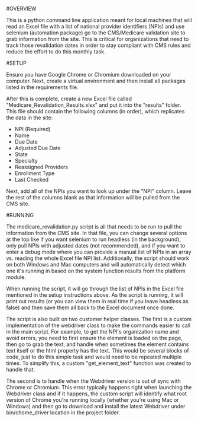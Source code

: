 #OVERVIEW

This is a python command line application meant for local machines that will read an Excel file with a list of national provider identifiers (NPIs) and use selenium (automation package) go to the CMS/Medicare validation site to grab information from the site.  This is critical for organizations that need to track those revalidation dates in order to stay compliant with CMS rules and reduce the effort to do this monthly task.

#SETUP

Ensure you have Google Chrome or Chromium downloaded on your computer.  Next, create a virtual environment and then install all packages listed in the requirements file.  

After this is complete, create a new Excel file called "Medicare_Revalidation_Results.xlsx" and put it into the "results" folder.  This file should contain the following columns (in order), which replicates the data in the site:

- NPI (Required)
- Name
- Due Date
- Adjusted Due Date
- State
- Specialty
- Reassigned Providers
- Enrollment Type
- Last Checked

Next, add all of the NPIs you want to look up under the "NPI" column.  Leave the rest of the columns blank as that information will be pulled from the CMS site.

#RUNNING

The medicare_revalidation.py script is all that needs to be run to pull the information from the CMS site.  In that file, you can change several options at the top like if you want selenium to run headless (in the background), only pull NPIs with adjusted dates (not recommended), and if you want to enter a debug mode where you can provide a manual list of NPIs in an array vs. reading the whole Excel file NPI list.  Additionally, the script should work on both Windows and Mac computers and will automatically detect which one it's running in based on the system function results from the platform module.

When running the script, it will go through the list of NPIs in the Excel file mentioned in the setup instructions above.  As the script is running, it will print out results (or you can view them in real time if you leave headless as false) and then save them all back to the Excel document once done.

The script is also built on two customer helper classes.  The first is a custom implementation of the webdriver class to make the commands easier to call in the main script.  For example, to get the NPI's organization name and avoid errors, you need to first ensure the element is loaded on the page, then go to grab the text, and handle when sometimes the element contains text itself or the html property has the text.  This would be several blocks of code, just to do this simple task and would need to be repeated multiple times.  To simplify this, a custom "get_element_text" function was created to handle that.

The second is to handle when the Webdriver version is out of sync with Chrome or Chromium.  This error typically happens right when launching the Webdriver class and if it happens, the custom script will identify what root version of Chrome you're running locally (whether you're using Mac or Windows) and then go to download and install the latest Webdriver under bin/chome_driver location in the project folder.
